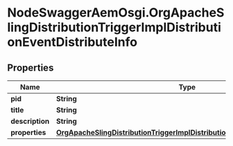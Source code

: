 # NodeSwaggerAemOsgi.OrgApacheSlingDistributionTriggerImplDistributionEventDistributeInfo

## Properties
Name | Type | Description | Notes
------------ | ------------- | ------------- | -------------
**pid** | **String** |  | [optional] 
**title** | **String** |  | [optional] 
**description** | **String** |  | [optional] 
**properties** | [**OrgApacheSlingDistributionTriggerImplDistributionEventDistributeProperties**](OrgApacheSlingDistributionTriggerImplDistributionEventDistributeProperties.md) |  | [optional] 


